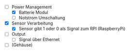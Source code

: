 - [ ] Power Management
	- [x] Batterie Modul
	- [ ] Notstrom Umschaltung

- [x] Sensor Verarbeitung
	- [x] Sensor gibt 1 oder 0 als Signal zum RPI (RaspberryPi)

- [ ] Output
	- [ ] Signal über Ethernet

- [ ] (Gehäuse)
